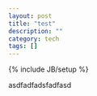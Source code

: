 ```yaml
---
layout: post
title: "test"
description: ""
category: tech
tags: []
---
```

{% include JB/setup %}


asdfadfadsfadfasd